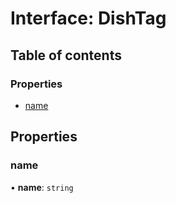 # Interface: DishTag

## Table of contents

### Properties

- [name](./interfaces/DishTag.md#name)

## Properties

### <a id="name" name="name"></a> name

• **name**: `string`
